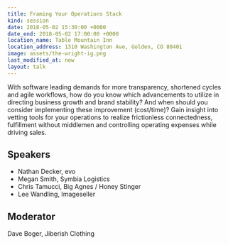```yaml
---
title: Framing Your Operations Stack
kind: session
date: 2018-05-02 15:30:00 +0000
date_end: 2018-05-02 17:00:00 +0000
location_name: Table Mountain Inn
location_address: 1310 Washington Ave, Golden, CO 80401
image: assets/the-wright-ig.png
last_modified_at: now
layout: talk
---
```

With software leading demands for more transparency, shortened cycles and agile workflows, how do you know which advancements to utilize in directing business growth and brand stability? And when should you consider implementing these improvement (cost/time)? Gain insight into vetting tools for your operations to realize frictionless connectedness, fulfillment without middlemen and controlling operating expenses while driving sales.

## Speakers

* Nathan Decker, evo
* Megan Smith, Symbia Logistics
* Chris Tamucci, Big Agnes / Honey Stinger
* Lee Wandling, Imageseller

## Moderator

Dave Boger, Jiberish Clothing